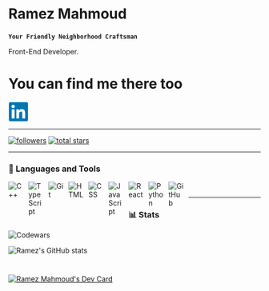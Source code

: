 # Ramez Mahmoud

**`Your Friendly Neighborhood Craftsman`**

Front-End Developer.

# You can find me there too

<a href="https://www.linkedin.com/in/ramez-hamad-69a32520b/" target="_blank" rel="noopener noreferrer">
   <img src="https://raw.githubusercontent.com/devicons/devicon/master/icons/linkedin/linkedin-original.svg" align="center" width="40px" alt="linkedin"/>
</a>

---

   <p align="left">
      <a href="https://github.com/Re-ONee?tab=followers">
         <img alt="followers" title="Follow me on Github" src="https://custom-icon-badges.demolab.com/github/followers/Re-ONee?color=236ad3&labelColor=1155ba&style=for-the-badge&logo=person-add&label=Follow&logoColor=white"/></a>
      <a href="https://github.com/Re-ONeet?tab=repositories&sort=stargazers">
         <img alt="total stars" title="Total stars on GitHub" src="https://custom-icon-badges.demolab.com/github/stars/ForrestKnight?color=55960c&style=for-the-badge&labelColor=488207&logo=star"/></a>
   </p>

---

### 🧰 Languages and Tools
<img align="left" alt="C++" width="30px" style="padding-right:10px;" src="https://cdn.jsdelivr.net/gh/devicons/devicon/icons/cplusplus/cplusplus-line.svg" />
<img align="left" alt="TypeScript" width="30px" style="padding-right:10px;" src="https://cdn.jsdelivr.net/gh/devicons/devicon/icons/typescript/typescript-plain.svg" />
<img align="left" alt="Git" width="30px" style="padding-right:10px;" src="https://cdn.jsdelivr.net/gh/devicons/devicon/icons/git/git-original.svg" />
<img align="left" alt="HTML" width="30px" style="padding-right:10px;" src="https://cdn.jsdelivr.net/gh/devicons/devicon/icons/html5/html5-plain.svg" />
<img align="left" alt="CSS" width="30px" style="padding-right:10px;" src="https://cdn.jsdelivr.net/gh/devicons/devicon/icons/css3/css3-plain.svg" />
<img align="left" alt="JavaScript" width="30px" style="padding-right:10px;" src="https://cdn.jsdelivr.net/gh/devicons/devicon/icons/javascript/javascript-plain.svg" />
<img align="left" alt="React" width="30px" style="padding-right:10px;" src="https://cdn.jsdelivr.net/gh/devicons/devicon/icons/react/react-original.svg" />
<img align="left" alt="Python" width="30px" style="padding-right:10px;" src="https://cdn.jsdelivr.net/gh/devicons/devicon/icons/python/python-plain.svg" />
<img align="left" alt="GitHub" width="30px" style="padding-right:10px;" src="https://cdn.jsdelivr.net/gh/devicons/devicon/icons/github/github-original.svg" />
<br />

---

### 📊 Stats
![Codewars](https://github.r2v.ch/codewars?user=Re-ONee)  

![Ramez's GitHub stats](https://github-readme-stats.vercel.app/api?username=Re-ONee&show_icons=true&theme=radical)
<!-- ![GitHub Streak](https://streak-stats.demolab.com?user=Re-ONee&theme=gruvbox&border_radius=4.5) -->
#
<a href="https://app.daily.dev/Roza"><img src="https://api.daily.dev/devcards/32bf29b6603d4c0894dfb20018d3e4df.png?r=hxx" width="400" alt="Ramez Mahmoud's Dev Card"/></a>
